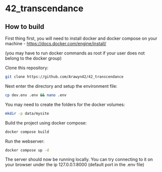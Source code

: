 # 42_transcendance

## How to build
First thing first, you will need to install docker and docker compose on your machine - https://docs.docker.com/engine/install/

(you may have to run docker commands as root if your user does not belong to the docker group)

Clone this repository:
```sh
git clone https://github.com/Arawyn42/42_transcendance
```
Next enter the directory and setup the environment file:
```sh
cp dev.env .env && nano .env
```
You may need to create the folders for the docker volumes:
```sh
mkdir -p data/mysite
```
Build the project using docker compose: 
```sh
docker compose build
```
Run the webserver:
```sh
docker compose up -d
```

The server should now be running locally. You can try connecting to it on your browser under the ip 127.0.0.1:8000 (default port in the .env file)